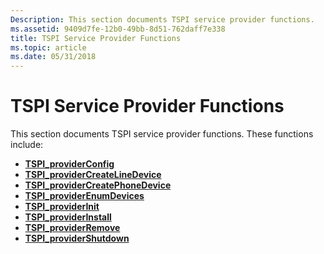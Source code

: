 ```yaml
---
Description: This section documents TSPI service provider functions.
ms.assetid: 9409d7fe-12b0-49bb-8d51-762daff7e338
title: TSPI Service Provider Functions
ms.topic: article
ms.date: 05/31/2018
---
```


# TSPI Service Provider Functions

This section documents TSPI service provider functions. These functions include:

-   [**TSPI\_providerConfig**](https://msdn.microsoft.com/library/ms725954(v=VS.85).aspx)
-   [**TSPI\_providerCreateLineDevice**](https://msdn.microsoft.com/library/ms725955(v=VS.85).aspx)
-   [**TSPI\_providerCreatePhoneDevice**](https://msdn.microsoft.com/library/ms725956(v=VS.85).aspx)
-   [**TSPI\_providerEnumDevices**](https://msdn.microsoft.com/library/ms725957(v=VS.85).aspx)
-   [**TSPI\_providerInit**](https://msdn.microsoft.com/library/ms725960(v=VS.85).aspx)
-   [**TSPI\_providerInstall**](https://msdn.microsoft.com/library/ms725961(v=VS.85).aspx)
-   [**TSPI\_providerRemove**](https://msdn.microsoft.com/library/ms725962(v=VS.85).aspx)
-   [**TSPI\_providerShutdown**](https://msdn.microsoft.com/library/ms725963(v=VS.85).aspx)

 

 



